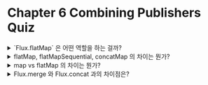 # Chapter 6 Combining Publishers Quiz

<details>
<summary> `Flux.flatMap` 은 어떤 역할을 하는 걸까? </summary>

- 내부 요소를 비동기적으로 transforming 한다 그리고 publisher 로 다시 만든다.
- 각 요소마다 publisher 가 생기므로 이 내뱉는 요소들을 다시 하나로 merge 해서 하나의 flux 로 만드는 과정을 이룬다.
  - 하나의 flux 로 만들 때 interleave 과정도 가능하다.

</details>

<details>
<summary> flatMap, flatMapSequential, concatMap 의 차이는 뭔가? </summary>

3가지 차원에서 비교하는게 가능. 
- Generation of inners and subscription 
- Ordering of the flattened values 
- Interleaving 

flatMap 
- Generation of inners and subscription: eagerly subscribing 한다. 
- Ordering of the flattened values: original 순서를 보장하지 않는다. 도착한 순서대로. 
- Interleaving: interleaving 을 보장한다. 

flatMapSequential 
- Generation of inners and subscription: flatMap 과 동일
- Ordering of the flattened values: original source 순서를 보장한다. 늦게 만들어진 Publisher 의 요소들은 queue 에 쌓이는 형태로. 
- Interleaving: interleaving 을 보장하지 않는다.

concatMap 
- Generation of inners and subscription: next inner 를 만들기 전에 이전 inner publisher 가 완료될 때까지 기다린다.
- Ordering of the flattened values: source element 순서와 동일하다. 
- Interleaving: interleaving 을 보장하지 않는다.

</details>

<details>
<summary> map vs flatMap 의 차이는 뭔가? </summary>

map
- parameter 로 `Function` 을 받는다. 그리고 이걸 통해서 emit 한 item 을 변환한다.
- 예) 소문자 알파벳 -> 대문자 알파벳으로. 

flatMap 
- map 과 같이 parameter 로 `Function` 을 받지만 좀 다르다. input item 을 Publisher 로 반환하는 것을 받는다. 

</details>

<details> 
<summary> Flux.merge 와 Flux.concat 과의 차이점은? </summary>

merge
- concat 과 달리 source 들을 즉시 subscribe 한다. 
- interleaving 가능.
- merge 는 finite or asynchronous source 와 같다.
- infinite source 를 subscribe 할 때 scheduler 를 바꾸지 않으면 다음 subscribe 는 호출되지 않는다. drain 할려는 거 때문에. 

concat
- all source 에서 나온 item 들은 Concatenation 한다. 
- 하나의 source 를 subscribe 하고 방출이 다 되면 다음 source 를 subscribe 한다. 
- 에러가 나면 interrupt 가 발생해서 즉시 downstream 에 전달된다.  

</details>
